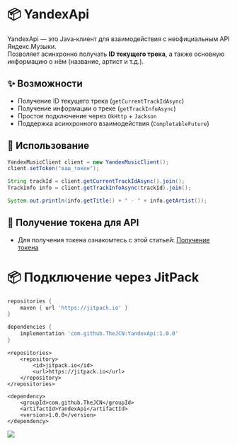 # 📦 YandexApi

YandexApi — это Java‑клиент для взаимодействия с неофициальным API Яндекс.Музыки.  
Позволяет асинхронно получать **ID текущего трека**, а также основную информацию о нём (название, артист и т.д.).

## ✨ Возможности
- Получение ID текущего трека (`getCurrentTrackIdAsync`)
- Получение информации о треке (`getTrackInfoAsync`)
- Простое подключение через `OkHttp` + `Jackson`
- Поддержка асинхронного взаимодействия (`CompletableFuture`)

## 🔧 Использование

```java
YandexMusicClient client = new YandexMusicClient();
client.setToken("ваш_токен");

String trackId = client.getCurrentTrackIdAsync().join();
TrackInfo info = client.getTrackInfoAsync(trackId).join();

System.out.println(info.getTitle() + " - " + info.getArtist());
```

## 🔑 Получение токена для API
- Для получения токена ознакомтесь с этой статьей: [Получение токена](https://yandex-music.readthedocs.io/en/main/token.html)

# 📦 Подключение через JitPack
```gradle
repositories {
    maven { url 'https://jitpack.io' }
}

dependencies {
    implementation 'com.github.TheJCN:YandexApi:1.0.0'
}
```

```maven
<repositories>
    <repository>
        <id>jitpack.io</id>
        <url>https://jitpack.io</url>
    </repository>
</repositories>

<dependency>
    <groupId>com.github.TheJCN</groupId>
    <artifactId>YandexApi</artifactId>
    <version>1.0.0</version>
</dependency>
```

[![](https://jitpack.io/v/TheJCN/YandexApi.svg)](https://jitpack.io/#TheJCN/YandexApi)
